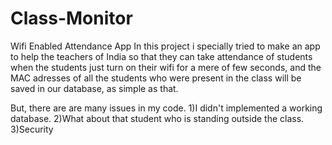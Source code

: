 # Class-Monitor
Wifi Enabled Attendance App
In this project i specially tried to make an app to help the teachers of India so that they can take attendance of students when the students just turn on their wifi for a mere of few seconds, and the MAC adresses of all the students who were present in the class will be saved in our database, as simple as that.

But, there are are many issues in my code.
1)I didn't implemented a working database.
2)What about that student who is standing outside the class.
3)Security
